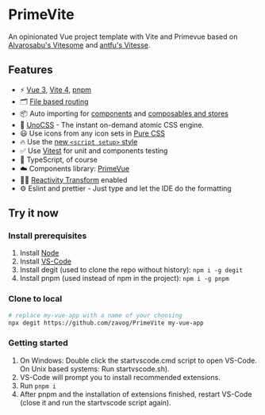 # PrimeVite

An opinionated Vue project template with Vite and Primevue based on [Alvarosabu's Vitesome](https://github.com/alvarosabu/vitesome) and [antfu's Vitesse](https://github.com/antfu/vitesse).

## Features

- ⚡️ [Vue 3](https://github.com/vuejs/core), [Vite 4](https://github.com/vitejs/vite), [pnpm](https://pnpm.io/)
- 🗂 [File based routing](https://github.com/hannoeru/vite-plugin-pages)
- 📦 Auto importing for [components](https://github.com/antfu/vite-plugin-components) and [composables and stores](https://github.com/antfu/unplugin-auto-import)
- 🎨 [UnoCSS](https://github.com/antfu/unocss) - The instant on-demand atomic CSS engine.
- 😃 Use icons from any icon sets in [Pure CSS](https://github.com/antfu/unocss/tree/main/packages/preset-icons)
- 🔥 Use the [new `<script setup>` style](https://github.com/vuejs/rfcs/pull/227)
- ✅ Use [Vitest](http://vitest.dev/) for unit and components testing
- 🦾 TypeScript, of course
- ☁️ Components library: [PrimeVue](https://github.com/primefaces/primevue)
- 🤙🏻 [Reactivity Transform](https://vuejs.org/guide/extras/reactivity-transform.html) enabled
- ⚙️ Eslint and prettier - Just type and let the IDE do the formatting

## Try it now

### Install prerequisites

1. Install [Node](https://nodejs.org/en/)
2. Install [VS-Code](https://code.visualstudio.com/)
3. Install degit (used to clone the repo without history): `npm i -g degit`
4. Install pnpm (used instead of npm in the project): `npm i -g pnpm`

### Clone to local

```bash
# replace my-vue-app with a name of your choosing
npx degit https://github.com/zavog/PrimeVite my-vue-app
```

### Getting started

1. On Windows: Double click the startvscode.cmd script to open VS-Code. On Unix based systems: Run startvscode.sh).
2. VS-Code will prompt you to install recommended extensions.
3. Run `pnpm i`
4. After pnpm and the installation of extensions finished, restart VS-Code (close it and run the startvscode script again).
